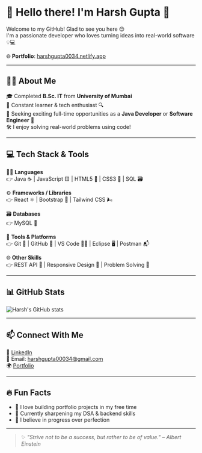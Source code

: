 
# 👋 Hello there! I'm Harsh Gupta 🚀

Welcome to my GitHub! Glad to see you here 😊  
I'm a passionate developer who loves turning ideas into real-world software 💡💻

🌐 **Portfolio**: [harshgupta0034.netlify.app](https://harshgupta0034.netlify.app/)

---

## 👨‍🎓 About Me

🎓 Completed **B.Sc. IT** from **University of Mumbai**  
🧠 Constant learner & tech enthusiast 🔍  
💼 Seeking exciting full-time opportunities as a **Java Developer** or **Software Engineer** 💼  
🛠️ I enjoy solving real-world problems using code!

---

## 💻 Tech Stack & Tools

🧑‍💻 **Languages**  
👉 Java ☕ | JavaScript 🟨 | HTML5 🧾 | CSS3 🎨 | SQL 🗃️  

⚙️ **Frameworks / Libraries**  
👉 React ⚛️ | Bootstrap 💠 | Tailwind CSS 🌬️  

🗃️ **Databases**  
👉 MySQL 🐬  

🧰 **Tools & Platforms**  
👉 Git 🔧 | GitHub 🐙 | VS Code 🧑‍💻 | Eclipse 🖥️ | Postman 📬  

🌐 **Other Skills**  
👉 REST API 📡 | Responsive Design 📱 | Problem Solving 🧠

---

## 📊 GitHub Stats

![Harsh's GitHub stats](https://github-readme-stats.vercel.app/api?username=harshgupta0034&show_icons=true&theme=tokyonight)

---

## 📫 Connect With Me

🔗 [LinkedIn](https://www.linkedin.com/in/harah-gupta034/)  
📧 Email: harshgupta00034@gmail.com  
🌍 [Portfolio](https://harshgupta0034.netlify.app/)

---

## 🔥 Fun Facts

- 🧩 I love building portfolio projects in my free time  
- 🎯 Currently sharpening my DSA & backend skills  
- 🧘 I believe in progress over perfection  

---

> ✨ *"Strive not to be a success, but rather to be of value." – Albert Einstein*
